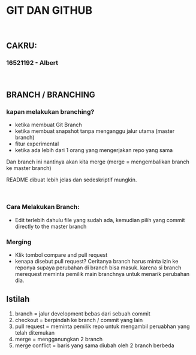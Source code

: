 # GIT DAN GITHUB

<p>&nbsp;</p>

## CAKRU:
### 16521192 - Albert

<p>&nbsp;</p>

## BRANCH / BRANCHING
### kapan melakukan branching?
- ketika membuat Git Branch
- ketika membuat snapshot tanpa menganggu jalur utama (master branch)
- fitur experimental
- ketika ada lebih dari 1 orang yang mengerjakan repo yang sama

Dan branch ini nantinya akan kita merge (merge = mengembalikan branch ke master branch)

README dibuat lebih jelas dan sedeskriptif mungkin.
<p>&nbsp;</p>

### Cara Melakukan Branch:
- Edit terlebih dahulu file yang sudah ada, kemudian pilih yang commit directly to the master branch

### Merging 
- Klik tombol compare and pull request
- kenapa disebut pull request? Ceritanya branch harus minta izin ke reponya supaya perubahan di branch bisa masuk. karena si branch merequest meminta pemilik main branchnya untuk menarik perubahan dia.

## Istilah
1. branch = jalur development bebas dari sebuah commit
2. checkout = berpindah ke branch / commit yang lain
3. pull request = meminta pemilik repo untuk mengambil peruabhan yang telah ditemukan
4. merge = mengganungkan 2 branch
5. merge conflict = baris yang sama diubah oleh 2 branch berbeda
